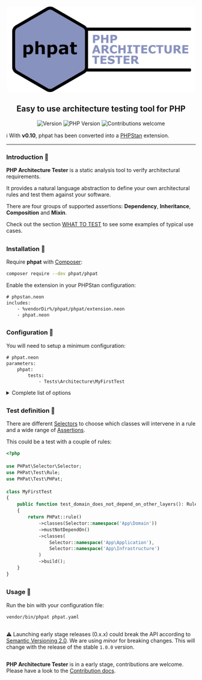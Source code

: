 <p style="text-align: center;">
    <img width="500px" src="https://raw.githubusercontent.com/carlosas/phpat/master/.github/logo.png" alt="PHP Architecture Tester">
</p>
<h2 style="text-align: center;">Easy to use architecture testing tool for PHP</h2>
<p style="text-align: center;">
	<a>
		<img src="https://img.shields.io/packagist/v/phpat/phpat?label=version&style=for-the-badge" alt="Version">
    </a>
	<a>
		<img src="https://img.shields.io/packagist/php-v/phpat/phpat?style=for-the-badge" alt="PHP Version">
	</a>
	<a>
		<img src="https://img.shields.io/badge/contributions-welcome-green.svg?style=for-the-badge" alt="Contributions welcome">
	</a>
</p>

ℹ️ With **v0.10**, phpat has been converted into a [PHPStan](https://phpstan.org/) extension.

<hr />

### Introduction 📜

**PHP Architecture Tester** is a static analysis tool to verify architectural requirements.

It provides a natural language abstraction to define your own architectural rules and test them against your software.

There are four groups of supported assertions: **Dependency**, **Inheritance**, **Composition** and **Mixin**.

Check out the section [WHAT TO TEST](doc/WHAT_TO_TEST.md) to see some examples of typical use cases.


<h2></h2>

### Installation 💽

Require **phpat** with [Composer](https://getcomposer.org/):
```bash
composer require --dev phpat/phpat
```
Enable the extension in your PHPStan configuration:
```neon
# phpstan.neon
includes:
    - %vendorDir%/phpat/phpat/extension.neon
    - phpat.neon  
```

<h2></h2>

### Configuration 🔧

You will need to setup a minimum configuration:
```neon
# phpat.neon
parameters:
    phpat:
        tests:
            - Tests\Architecture\MyFirstTest
```

<details><summary>Complete list of options</summary>
<br />

| Name                                      | Description                                              | Default      |
|-------------------------------------------|----------------------------------------------------------|:------------:|
| `tests`                                   | List of tests to execute (fully qualified classnames)    | *no default* |

</details>

<h2></h2>

### Test definition 📓

There are different [Selectors](doc/SELECTORS.md) to choose which classes will intervene in a rule and a wide range of [Assertions](doc/ASSERTIONS.md).

This could be a test with a couple of rules:

```php
<?php

use PHPat\Selector\Selector;
use PHPat\Test\Rule;
use PHPat\Test\PHPat;

class MyFirstTest
{
    public function test_domain_does_not_depend_on_other_layers(): Rule
    {
        return PHPat::rule()
            ->classes(Selector::namespace('App\Domain'))
            ->mustNotDependOn()
            ->classes(
                Selector::namespace('App\Application'),
                Selector::namespace('App\Infrastructure')
            )
            ->build();
    }
}
```

<h2></h2>

### Usage 🚀

Run the bin with your configuration file:
```bash
vendor/bin/phpat phpat.yaml
```

<h2></h2>

⚠ Launching early stage releases (0.x.x) could break the API according to [Semantic Versioning 2.0](https://semver.org/). We are using *minor* for breaking changes.
This will change with the release of the stable `1.0.0` version.

<h2></h2>

**PHP Architecture Tester** is in a early stage, contributions are welcome. Please have a look to the [Contribution docs](.github/CONTRIBUTING.md).
